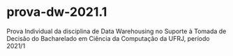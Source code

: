 # prova-dw-2021.1
Prova Individual da disciplina de Data Warehousing no Suporte à Tomada de Decisão do Bacharelado em Ciência da Computação da UFRJ, período 2021/1
